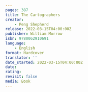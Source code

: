 ```yaml
---
pages: 387
title: The Cartographers
creator:
    - Peng Shepherd
release: 2022-03-15T04:00:00Z
publisher: William Morrow
isbn: 9780062910691
language:
    - English
format: Hardcover
translator: ''
date_started: 2022-03-15T04:00:00Z
date:
rating:
revisit: false
media: Book
---
```

